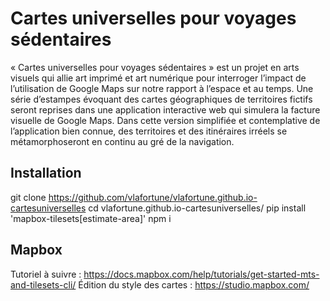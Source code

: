 # Cartes universelles pour voyages sédentaires
« Cartes universelles pour voyages sédentaires » est un projet en arts visuels qui allie art imprimé et art numérique pour interroger l’impact de l’utilisation de Google Maps sur notre rapport à l’espace et au temps. Une série d’estampes évoquant des cartes géographiques de territoires fictifs seront reprises dans une application interactive web qui simulera la facture visuelle de Google Maps. Dans cette version simplifiée et contemplative de l’application bien connue, des territoires et des itinéraires irréels se métamorphoseront en continu au gré de la navigation. 

## Installation
git clone https://github.com/vlafortune/vlafortune.github.io-cartesuniverselles
cd vlafortune.github.io-cartesuniverselles/
pip install 'mapbox-tilesets[estimate-area]'
npm i


## Mapbox 
Tutoriel à suivre : https://docs.mapbox.com/help/tutorials/get-started-mts-and-tilesets-cli/
Édition du style des cartes : https://studio.mapbox.com/
